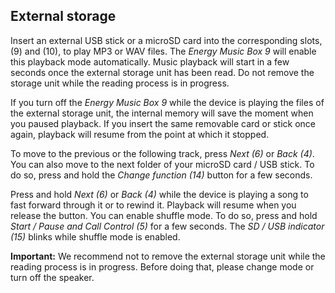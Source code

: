 ## External storage

Insert an external USB stick or a microSD card into the corresponding slots, (9) and (10), to play MP3 or WAV files. The *Energy Music Box 9* will enable this playback mode automatically. Music playback will start in a few seconds once the external storage unit has been read. Do not remove the storage unit while the reading process is in progress.

If you turn off the *Energy Music Box 9* while the device is playing the files of the external storage unit, the internal memory will save the moment when you paused playback. If you insert the same removable card or stick once again, playback will resume from the point at which it stopped.

To move to the previous or the following track, press *Next (6)* or *Back (4)*.  You can also move to the next folder of your microSD card / USB stick. To do so, press and hold the *Change function (14)* button for a few seconds.

Press and hold *Next (6)* or *Back (4)* while the device is playing a song to fast forward through it or to rewind it. Playback will resume when you release the button. You can enable shuffle mode. To do so, press and hold *Start / Pause and Call Control (5)* for a few seconds. The *SD / USB indicator (15)* blinks while shuffle mode is enabled.

**Important:** We recommend not to remove the external storage unit while the reading process is in progress. Before doing that, please change mode or turn off the speaker.
